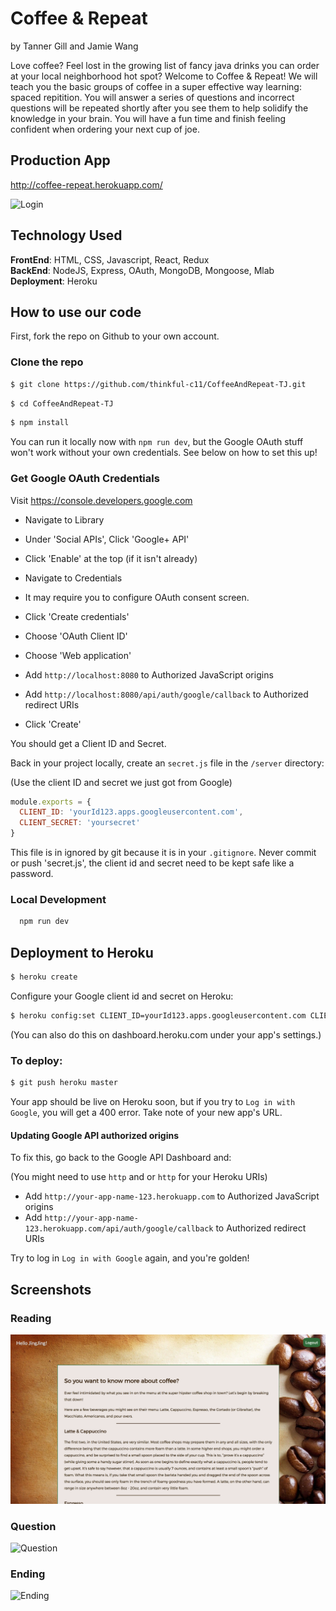 # Coffee & Repeat
by Tanner Gill and Jamie Wang

Love coffee? Feel lost in the growing list of fancy java drinks you can order at your local neighborhood hot spot? Welcome to Coffee & Repeat! We will teach you the basic groups of coffee in a super effective way learning: spaced repitition. You will answer a series of questions and incorrect questions will be repeated shortly after you see them to help solidify the knowledge in your brain. You will have a fun time and finish feeling confident when ordering your next cup of joe.

## Production App 

http://coffee-repeat.herokuapp.com/

![Login](README_images/Login.png "Login") <br/>

## Technology Used

**FrontEnd**: HTML, CSS, Javascript, React, Redux <br/>
**BackEnd**: NodeJS, Express, OAuth, MongoDB, Mongoose, Mlab <br/>
**Deployment**: Heroku <br/> 

## How to use our code

First, fork the repo on Github to your own account.

### Clone the repo

```sh
$ git clone https://github.com/thinkful-c11/CoffeeAndRepeat-TJ.git
```

```sh
$ cd CoffeeAndRepeat-TJ
```

```sh
$ npm install
```

You can run it locally now with `npm run dev`, but the Google OAuth stuff won't work without your own credentials.  See below on how to set this up!

### Get Google OAuth Credentials

Visit https://console.developers.google.com

* Navigate to Library 
* Under 'Social APIs', Click 'Google+ API'
* Click 'Enable' at the top (if it isn't already)


* Navigate to Credentials
* It may require you to configure OAuth consent screen.
* Click 'Create credentials'
* Choose 'OAuth Client ID'
* Choose 'Web application'
* Add `http://localhost:8080` to Authorized JavaScript origins
* Add `http://localhost:8080/api/auth/google/callback` to Authorized redirect URIs
* Click 'Create'

You should get a Client ID and Secret.

Back in your project locally, create an `secret.js` file in the `/server` directory:

(Use the client ID and secret we just got from Google)

```js
module.exports = {
  CLIENT_ID: 'yourId123.apps.googleusercontent.com',
  CLIENT_SECRET: 'yoursecret'
}
```

This file is in ignored by git because it is in your `.gitignore`. Never commit or push 'secret.js', the client id and secret need to be kept safe like a password.

### Local Development

```sh
  npm run dev
```

## Deployment to Heroku

```sh
$ heroku create
```

Configure your Google client id and secret on Heroku:

```sh
$ heroku config:set CLIENT_ID=yourId123.apps.googleusercontent.com CLIENT_SECRET=yoursecret
```

(You can also do this on dashboard.heroku.com under your app's settings.)

### To deploy:

```sh
$ git push heroku master
```

Your app should be live on Heroku soon, but if you try to `Log in with Google`, you will get a 400 error. Take note of your new app's URL.


#### Updating Google API authorized origins


To fix this, go back to the Google API Dashboard and:

(You might need to use `http` and or `http` for your Heroku URIs)

- Add `http://your-app-name-123.herokuapp.com` to Authorized JavaScript origins
- Add `http://your-app-name-123.herokuapp.com/api/auth/google/callback` to Authorized redirect URIs

Try to log in  `Log in with Google` again, and you're golden!

## Screenshots
### Reading
![Reading](README_images/Reading.png "Reading") <br/>

### Question
![Question](README_images/Question.png "Question") <br/>

### Ending
![Ending](README_images/Ending.png "Ending") <br/>
